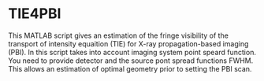 # TIE4PBI
This MATLAB script gives an estimation of the fringe visibility of the transport of intensity equaition (TIE) for X-ray propagation-based imaging (PBI). 
In this script takes into account imaging system point speard function. You need to provide detector and the source pont spread functions FWHM. 
This allows an estimation of optimal geometry prior to setting the PBI scan. 
